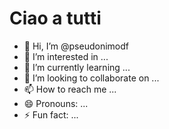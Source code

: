 # Ciao a tutti

- 👋 Hi, I’m @pseudonimodf
- 👀 I’m interested in ...
- 🌱 I’m currently learning ...
- 💞️ I’m looking to collaborate on ...
- 📫 How to reach me ...
- 😄 Pronouns: ...
- ⚡ Fun fact: ...

<!---
pseudonimodf/pseudonimodf is a ✨ special ✨ repository because its `README.md` (this file) appears on your GitHub profile.
You can click the Preview link to take a look at your changes.
--->
